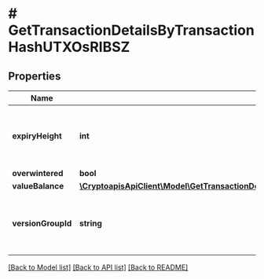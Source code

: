 # # GetTransactionDetailsByTransactionHashUTXOsRIBSZ

## Properties

Name | Type | Description | Notes
------------ | ------------- | ------------- | -------------
**expiryHeight** | **int** | Numeric representation of the transaction block height expiration |
**overwintered** | **bool** |  |
**valueBalance** | [**\CryptoapisApiClient\Model\GetTransactionDetailsByTransactionHashUTXOsRIBSZValueBalance**](GetTransactionDetailsByTransactionHashUTXOsRIBSZValueBalance.md) |  |
**versionGroupId** | **string** | String representation of the transaction version group id |

[[Back to Model list]](../../README.md#models) [[Back to API list]](../../README.md#endpoints) [[Back to README]](../../README.md)
